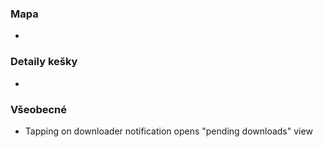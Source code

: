 ### Mapa
-

### Detaily kešky
-

### Všeobecné
- Tapping on downloader notification opens "pending downloads" view


